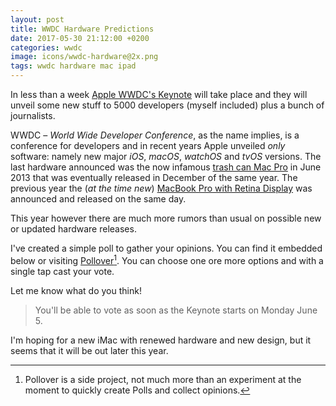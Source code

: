 ```yaml
---
layout: post
title: WWDC Hardware Predictions
date: 2017-05-30 21:12:00 +0200
categories: wwdc
image: icons/wwdc-hardware@2x.png
tags: wwdc hardware mac ipad
---
```


In less than a week [Apple WWDC's Keynote](https://www.apple.com/apple-events/june-2017/) will take place and they will unveil some new stuff to 5000 developers (myself included) plus a bunch of journalists.

WWDC – *World Wide Developer Conference*, as the name implies, is a conference for developers and in recent years Apple unveiled *only* software: namely new major *iOS*, *macOS*, *watchOS* and *tvOS* versions. The last hardware announced was the now infamous [trash can Mac Pro](https://www.theverge.com/2017/4/4/15175994/apple-mac-pro-failure-admission) in June 2013 that was eventually released in December of the same year. The previous year the (*at the time new*) [MacBook Pro with Retina Display](https://www.engadget.com/2012/06/13/apple-macbook-pro-with-retina-display-review/) was announced and released on the same day.

This year however there are much more rumors than usual on possible new or updated hardware releases.

I've created a simple poll to gather your opinions. You can find it embedded below or visiting [Pollover](https://s.plv.li/wTq1fz)[^1].
You can choose one ore more options and with a single tap cast your vote.

Let me know what do you think!

> You'll be able to vote as soon as the Keynote starts on Monday June 5.
<div class="pollover-embed" data-source="https://staging.pollover.co" data-page="wTq1fz"></div><script src="https://staging.pollover.co/embed.js"></script>

I'm hoping for a new iMac with renewed hardware and new design, but it seems that it will be out later this year. 

[^1]: Pollover is a side project, not much more than an experiment at the moment to quickly create Polls and collect opinions.
